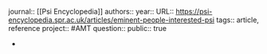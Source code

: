 journal:: [[Psi Encyclopedia]] 
authors::
year::
URL:: https://psi-encyclopedia.spr.ac.uk/articles/eminent-people-interested-psi
tags:: article, reference
project:: #AMT 
question::
public:: true

-